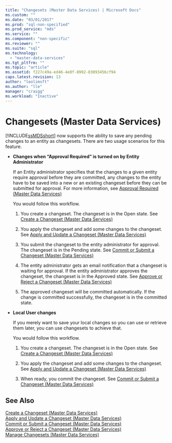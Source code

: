 ```yaml
---
title: "Changesets (Master Data Services) | Microsoft Docs"
ms.custom: ""
ms.date: "03/01/2017"
ms.prod: "sql-non-specified"
ms.prod_service: "mds"
ms.service: ""
ms.component: "non-specific"
ms.reviewer: ""
ms.suite: "sql"
ms.technology: 
  - "master-data-services"
ms.tgt_pltfrm: ""
ms.topic: "article"
ms.assetid: f227c49a-ed46-4e0f-8992-83093456cf94
caps.latest.revision: 13
author: "leolimsft"
ms.author: "lle"
manager: "craigg"
ms.workload: "Inactive"
---
```

# Changesets (Master Data Services)
  [!INCLUDE[ssMDSshort](../includes/ssmdsshort-md.md)] now supports the ability to save any pending changes to an entity as changesets. There are two usage scenarios for this feature.  
  
-   **Changes when “Approval Required” is turned on by Entity Administrator**  
  
     If an Entity administrator specifies that the changes to a given entity require approval before they are committed, any changes to the entity have to be saved into a new or an existing changeset before they can be submitted for approval.  For more information, see [Approval Required &#40;Master Data Services&#41;](../master-data-services/approval-required-master-data-services.md)  
  
     You would follow this workflow.  
  
    1.  You create a changeset. The changeset is in the Open state. See [Create a Changeset &#40;Master Data Services&#41;](../master-data-services/create-a-changeset-master-data-services.md)  
  
    2.  You apply the changeset and add some changes to the changeset. See [Apply and Update a Changeset &#40;Master Data Services&#41;](../master-data-services/apply-and-update-a-changeset-master-data-services.md)  
  
    3.  You submit the changeset to the entity administrator for approval. The changeset is in the Pending state. See [Commit or Submit a Changeset &#40;Master Data Services&#41;](../master-data-services/commit-or-submit-a-changeset-master-data-services.md)  
  
    4.  The entity administrator gets an email notification that a changeset is waiting for approval. If the entity administrator approves the changeset, the changeset is in the Approved state. See [Approve or Reject a Changeset &#40;Master Data Services&#41;](../master-data-services/approve-or-reject-a-changeset-master-data-services.md)  
  
    5.  The approved changeset will be committed automatically. If the change is committed successfully, the changeset is in the committed state.  
  
-   **Local User changes**  
  
     If you merely want to save your local changes so you can use or retrieve them later, you can use changesets to achieve that.  
  
     You would follow this workflow.  
  
    1.  You create a changeset. The changeset is in the Open state. See [Create a Changeset &#40;Master Data Services&#41;](../master-data-services/create-a-changeset-master-data-services.md)  
  
    2.  You apply the changeset and add some changes to the changeset. See [Apply and Update a Changeset &#40;Master Data Services&#41;](../master-data-services/apply-and-update-a-changeset-master-data-services.md)  
  
    3.  When ready, you commit the changeset. See [Commit or Submit a Changeset &#40;Master Data Services&#41;](../master-data-services/commit-or-submit-a-changeset-master-data-services.md)  
  
## See Also  
 [Create a Changeset &#40;Master Data Services&#41;](../master-data-services/create-a-changeset-master-data-services.md)   
 [Apply and Update a Changeset &#40;Master Data Services&#41;](../master-data-services/apply-and-update-a-changeset-master-data-services.md)   
 [Commit or Submit a Changeset &#40;Master Data Services&#41;](../master-data-services/commit-or-submit-a-changeset-master-data-services.md)   
 [Approve or Reject a Changeset &#40;Master Data Services&#41;](../master-data-services/approve-or-reject-a-changeset-master-data-services.md)   
 [Manage Changesets &#40;Master Data Services&#41;](../master-data-services/manage-changesets-master-data-services.md)  
  
  
